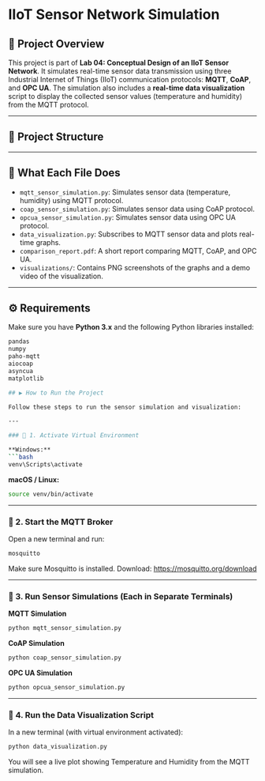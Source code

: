 # IIoT Sensor Network Simulation

## 📘 Project Overview

This project is part of **Lab 04: Conceptual Design of an IIoT Sensor Network**. It simulates real-time sensor data transmission using three Industrial Internet of Things (IIoT) communication protocols: **MQTT**, **CoAP**, and **OPC UA**. The simulation also includes a **real-time data visualization** script to display the collected sensor values (temperature and humidity) from the MQTT protocol.

---

## 📁 Project Structure


---

## 🧪 What Each File Does

- `mqtt_sensor_simulation.py`: Simulates sensor data (temperature, humidity) using MQTT protocol.
- `coap_sensor_simulation.py`: Simulates sensor data using CoAP protocol.
- `opcua_sensor_simulation.py`: Simulates sensor data using OPC UA protocol.
- `data_visualization.py`: Subscribes to MQTT sensor data and plots real-time graphs.
- `comparison_report.pdf`: A short report comparing MQTT, CoAP, and OPC UA.
- `visualizations/`: Contains PNG screenshots of the graphs and a demo video of the visualization.

---

## ⚙️ Requirements

Make sure you have **Python 3.x** and the following Python libraries installed:

```bash
pandas
numpy
paho-mqtt
aiocoap
asyncua
matplotlib

## ▶️ How to Run the Project

Follow these steps to run the sensor simulation and visualization:

---

### 🔹 1. Activate Virtual Environment

**Windows:**
```bash
venv\Scripts\activate
```

**macOS / Linux:**
```bash
source venv/bin/activate
```

---

### 🔹 2. Start the MQTT Broker

Open a new terminal and run:
```bash
mosquitto
```
Make sure Mosquitto is installed. Download: https://mosquitto.org/download

---

### 🔹 3. Run Sensor Simulations (Each in Separate Terminals)

**MQTT Simulation**
```bash
python mqtt_sensor_simulation.py
```

**CoAP Simulation**
```bash
python coap_sensor_simulation.py
```

**OPC UA Simulation**
```bash
python opcua_sensor_simulation.py
```

---

### 🔹 4. Run the Data Visualization Script

In a new terminal (with virtual environment activated):
```bash
python data_visualization.py
```

You will see a live plot showing Temperature and Humidity from the MQTT simulation.


